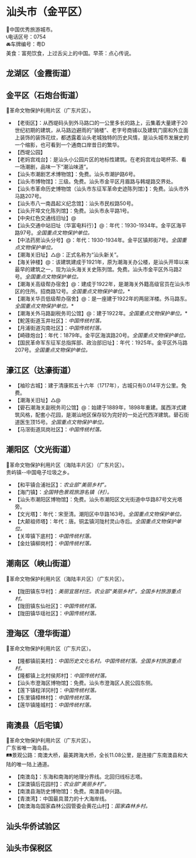 # 汕头市（金平区）  
🏅中国优秀旅游城市。   
📞电话区号：0754  
🚘车牌编号：粤D  
美食：富苑饮食，上过舌尖上的中国。早茶：点心传说。   

## 龙湖区（金霞街道）    
  
## 金平区（石炮台街道）  
🚩革命文物保护利用片区（广东片区）。   
* 【老街区】：从西堤码头到外马路口的一公里多长的路上，云集着大量建于20世纪初期的建筑，从马路边避雨的“骑楼”、老字号商铺以及建筑门窗和外立面上装饰的装饰花纹，都透露着汕头老城独特的历史风情，是汕头城市发展史的一个缩影，也可看到一个通商口岸昔日的繁华。   
* 【西堤公园】  
* 【老妈宫戏台】：是汕头小公园片区的地标性建筑。在老妈宫戏台喝杯茶、看一场潮剧，品味一下“潮汕味道”。   
* 【汕头市潮剧艺术博物馆】：免费。汕头市潮护路6号。   
* 【汕头市博物馆】：三级。免费。汕头市金平区月眉路与韩堤路交界处。   
* 【汕头市革命历史博物馆（汕头市东征军革命史迹陈列馆）】：免费。汕头市外马路207号。   
* 【汕头市八一南昌起义纪念馆】：汕头市民权路50号。   
* 【汕头开埠文化陈列馆】：免费。汕头市永平路1号。   
* 【中央红色交通线旧址】@
* 【汕头交通中站旧址（华富电料行）】@：年代：1930-1934年。金平区海平路97号。*全国重点文物保护单位。*  
* 【中法药房汕头分号】@：年代：1930-1934年。金平区镇邦街7号。*全国重点文物保护单位。*  
* 【潮海关旧址】△@：正式名称为“汕头新关”。
* 【海关钟楼】@：该建筑建成于1921年，原为潮海关办公楼，是汕头开埠以来最早的建筑之一，现为汕头海关关史陈列馆。免费。汕头市金平区外马路2号。*全国重点文物保护单位。*  
* 【潮海关高级帮办宿舍】@：建成于1922年，是潮海关外籍高级官员在汕头市区的住所。招商路12号。*全国重点文物保护单位。**  
* 【潮海关华员低级帮办宿舍】@：是一座建于1922年的两层洋楼。外马路东。*全国重点文物保护单位。**  
* 【潮海关外马路副税务司公馆】@：建于1922年。*全国重点文物保护单位。**  
* 【鮀莲街道玉井社区】：*中国传统村落。*  
* 【月浦街道沟南社区】：*中国传统村落。*  
* 【崎碌炮台】：年代：1879年。金平区海滨路20号。*全国重点文物保护单位。*    
* 【国民革命军东征军总指挥部、政治部旧址】：年代：1925年。金平区外马路207号。*全国重点文物保护单位。*   

## 濠江区（达濠街道）  
* 【袖珍古城】：建于清康熙五十六年（1717年），古城只有0.014平方公里。免费。   
* 【潮海关旧址】△@  
* 【礐石潮海关副税务司公馆】@：始建于1889年，1898年重建。属西洋式建筑风格，配套小花园，是潮汕地区保存较为完好的一处近代西洋建筑。礐石街道医生顶15号。*全国重点文物保护单位。*  
* 【马滘街道凤岗社区】：*中国传统村落。*  

## 潮阳区（文光街道）  
🚩革命文物保护利用片区（海陆丰片区）（广东片区）。   
贵屿镇--中国电子垃圾之乡。   
* 【和平镇合浦社区】：*农业部“美丽乡村”。*  
* 【海门镇】：*全国特色景观旅游名镇（村）。*  
* 【汕头市潮阳区博物馆】：免费。汕头市潮阳区文光街道中华路87号文光塔旁。   
* 【文光塔】：年代：宋至清。潮阳区中华路163号。*全国重点文物保护单位。*   
* 【大颠祖师塔】：年代：唐。铜盂镇河陇村灵山寺后。*全国重点文物保护单位。*  
* 【关埠镇下底村】：*中国传统村落。*  
* 【金灶镇柳岗村】：*中国传统村落。*  

## 潮南区（峡山街道）  
🚩革命文物保护利用片区（海陆丰片区）（广东片区）。   
* 【陇田镇东华村】：*美丽宜居村庄。农业部“美丽乡村”。全国乡村旅游重点村。*  
* 【陇田镇东仙社区】：*中国传统村落。*  
* 【陇田镇华瑶社区】：*中国传统村落。*  
  
## 澄海区（澄华街道）  
🚩革命文物保护利用片区（广东片区）。   
* 【隆都镇前美村】：*中国历史文化名村。中国传统村落。全国乡村旅游重点村。*  
* 【隆都镇上北村侯邦村】：*中国传统村落。*  
* 【汕头市澄海区博物馆】：免费。汕头市澄海区人民公园东侧。   
* 【莲下镇程洋冈村】：*中国传统村落。*  
* 【东里镇樟林村】：*中国传统村落。*  
* 【莲华镇隆城村】：*中国传统村落。*    

## 南澳县（后宅镇）  
🚩革命文物保护利用片区（广东片区）。   
广东省唯一海岛县。   
🛤景观公路：南澳大桥，最美跨海大桥，全长11.08公里，是连接广东南澳县和大陆的唯一陆上通道。   
* 【南澳岛】：东海和南海的地理分界线。北回归线标志塔。   
* 【深澳镇后花园村】：*农业部“美丽乡村”。*  
* 【南澳县海防史博物馆】：免费。南澳县中兴路。   
* 【青澳湾】：中国最具潜力的十大海岸线。   
* 【南澳海岛国家森林公园管委会黄花山村】：*国家森林乡村。*  

## 汕头华侨试验区  

## 汕头市保税区 